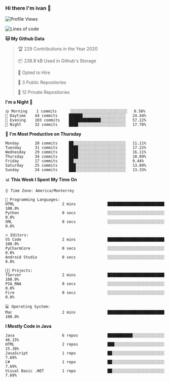 ### Hi there I'm ivan 👋
<!--START_SECTION:waka-->
![Profile Views](http://img.shields.io/badge/Profile%20Views-145-blue)

![Lines of code](https://img.shields.io/badge/From%20Hello%20World%20I%27ve%20Written-2.1%20million%20lines%20of%20code-blue)

**🐱 My Github Data** 

> 🏆 229 Contributions in the Year 2020
 > 
> 📦 238.8 kB Used in Github's Storage 
 > 
> 💼 Opted to Hire
 > 
> 📜 3 Public Repositories 
 > 
> 🔑 12 Private Repositories  
 > 
**I'm a Night 🦉** 

```text
🌞 Morning    1 commits      ░░░░░░░░░░░░░░░░░░░░░░░░░   0.56% 
🌆 Daytime    44 commits     ██████░░░░░░░░░░░░░░░░░░░   24.44% 
🌃 Evening    103 commits    ██████████████░░░░░░░░░░░   57.22% 
🌙 Night      32 commits     ████░░░░░░░░░░░░░░░░░░░░░   17.78%

```
📅 **I'm Most Productive on Thursday** 

```text
Monday       20 commits     ██░░░░░░░░░░░░░░░░░░░░░░░   11.11% 
Tuesday      31 commits     ████░░░░░░░░░░░░░░░░░░░░░   17.22% 
Wednesday    29 commits     ████░░░░░░░░░░░░░░░░░░░░░   16.11% 
Thursday     34 commits     ████░░░░░░░░░░░░░░░░░░░░░   18.89% 
Friday       17 commits     ██░░░░░░░░░░░░░░░░░░░░░░░   9.44% 
Saturday     25 commits     ███░░░░░░░░░░░░░░░░░░░░░░   13.89% 
Sunday       24 commits     ███░░░░░░░░░░░░░░░░░░░░░░   13.33%

```


📊 **This Week I Spent My Time On** 

```text
⌚︎ Time Zone: America/Monterrey

💬 Programming Languages: 
HTML                     2 mins              █████████████████████████   100.0% 
Python                   0 secs              ░░░░░░░░░░░░░░░░░░░░░░░░░   0.0% 
XML                      0 secs              ░░░░░░░░░░░░░░░░░░░░░░░░░   0.0%

🔥 Editors: 
VS Code                  2 mins              █████████████████████████   100.0% 
PyCharmCore              0 secs              ░░░░░░░░░░░░░░░░░░░░░░░░░   0.0% 
Android Studio           0 secs              ░░░░░░░░░░░░░░░░░░░░░░░░░   0.0%

🐱‍💻 Projects: 
fServer                  2 mins              █████████████████████████   100.0% 
PIA_RNA                  0 secs              ░░░░░░░░░░░░░░░░░░░░░░░░░   0.0% 
Fire                     0 secs              ░░░░░░░░░░░░░░░░░░░░░░░░░   0.0%

💻 Operating System: 
Mac                      2 mins              █████████████████████████   100.0%

```

**I Mostly Code in Java** 

```text
Java                     6 repos             ███████████░░░░░░░░░░░░░░   46.15% 
HTML                     2 repos             ███░░░░░░░░░░░░░░░░░░░░░░   15.38% 
JavaScript               1 repo              ██░░░░░░░░░░░░░░░░░░░░░░░   7.69% 
C#                       1 repo              ██░░░░░░░░░░░░░░░░░░░░░░░   7.69% 
Visual Basic .NET        1 repo              ██░░░░░░░░░░░░░░░░░░░░░░░   7.69%

```



<!--END_SECTION:waka-->

<!--
<p align="center">
  <img src ="https://github-readme-stats.vercel.app/api?username=ivanjtm&show_icons=true&count_private=true&theme=default&hide_border=true&include_all_commits=true?count_private=true">
  <img src ="https://github-readme-stats.vercel.app/api/top-langs/?username=ivanjtm&layout=compact&hide_border=true&langs_count=50">
  <img src="https://github-readme-stats.vercel.app/api/wakatime?username=ivanjtm&hide_border=true"> 
</p>
-->
